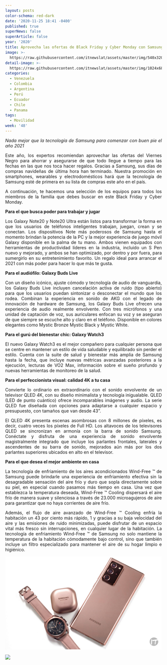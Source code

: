 ```yaml
---
layout: posts
color-schema: red-dark
date: '2020-11-25 18:41 -0400'
published: true
superNews: false
superArticle: false
year: '2020'
title: Aprovecha las ofertas de Black Friday y Cyber Monday con Samsung
image: >-
  https://raw.githubusercontent.com/itnewslat/assets/master/img/540x320/Samsung-Black-Friday-p.jpg
detail-image: >-
  https://raw.githubusercontent.com/itnewslat/assets/master/img/1024x680/Samsung-Black-Friday-g.jpg
categories:
  - Venezuela
  - Colombia
  - Argentina
  - Perú
  - Ecuador
  - Chile
  - Panama
tags:
  - Movilidad
week: '48'
---
```

<p style="text-align: justify;"><em>Nada mejor que la tecnología de Samsung para comenzar con buen pie el año 2021</em></p>
<p style="text-align: justify;">Este año, los expertos recomiendan aprovechar las ofertas del Viernes Negro para ahorrar y asegurarse de que todo llegue a tiempo para las fechas en las que nos toca hacer regalos. Gracias a Samsung, sus días de compras navideñas de última hora han terminado. Nuestra promoción en smartphones, wearables y electrodomésticos hará que la tecnología de Samsung esté de primera en su lista de compras este año en el país.</p>
<p style="text-align: justify;">A continuación, te hacemos una selección de los equipos para todos los miembros de la familia que debes buscar en este Black Friday y Cyber Monday.</p>
<p style="text-align: justify;"><strong>Para el que busca poder para trabajar y jugar</strong></p>
<p style="text-align: justify;">Los Galaxy Note20 y Note20 Ultra están listos para transformar la forma en que los usuarios de teléfonos inteligentes trabajan, juegan, crean y se conectan. Los dispositivos Note más poderosos de Samsung hasta el momento brindan la potencia de la PC y la mejor experiencia de juego móvil Galaxy disponible en la palma de tu mano. Ambos vienen equipados con herramientas de productividad líderes en la industria, incluido un S Pen nuevo y mejorado, y ambos se han optimizado, por dentro y por fuera, para sumergirlo en su entretenimiento favorito. Un regalo ideal para arrancar el 2021 con más poder para hacer lo que más te gusta.</p>
<p style="text-align: justify;"><strong>Para el audiófilo: Galaxy Buds Live</strong></p>
<p style="text-align: justify;">Con un diseño icónico, ajuste cómodo y tecnología de audio de vanguardia, los Galaxy Buds Live incluyen cancelación activa de ruido (tipo abierto) para que los usuarios puedan sintonizar o desconectar el mundo que los rodea. Combinan la experiencia en sonido de AKG con el legado de innovación de hardware de Samsung, los Galaxy Buds Live ofrecen una experiencia de audio realmente envolvente. Con tres micrófonos y una unidad de captación de voz, sus auriculares enfocan su voz y se aseguran de que siempre se escuche alto y claro en el teléfono. Disponible en colores elegantes como Mystic Bronze Mystic Black y Mystic White.</p>
<p style="text-align: justify;"><strong>Para el gurú del bienestar chic: Galaxy Watch3</strong></p>
<p style="text-align: justify;">El nuevo Galaxy Watch3 es el mejor compañero para cualquier persona que se centre en mantener un estilo de vida saludable y equilibrado sin perder el estilo. Cuenta con la suite de salud y bienestar más amplia de Samsung hasta la fecha, que incluye nuevas métricas avanzadas posteriores a la ejecución, lecturas de VO2 Max, información sobre el sueño profundo y nuevas herramientas de monitoreo de la salud.</p>
<p style="text-align: justify;"><strong>Para el perfeccionista visual: calidad 4K a tu casa</strong></p>
<p style="text-align: justify;">Convierte lo ordinario en extraordinario con el sonido envolvente de un televisor QLED 4K, con su diseño minimalista y tecnología inigualable. QLED (LED de punto cuántico) ofrece incomparables imágenes y audio. La serie QLED fue diseñada con opciones para adaptarse a cualquier espacio y presupuesto, con tamaños que van desde 43”.</p>
<p style="text-align: justify;">El QLED 4K presenta escenas asombrosas con 8 millones de píxeles, es decir, cuatro veces los píxeles de Full HD. Los altavoces de los televisores QLED se sincronizan en armonía con la barra de sonido Samsung. Conéctate y disfruta de una experiencia de sonido envolvente magistralmente integrado que incluye los parlantes frontales, laterales y ascendentes de su barra de sonido, mejorados aún más por los dos parlantes superiores ubicados en alto en el televisor.</p>
<p style="text-align: justify;"><strong>Para el que desea el mejor ambiente en casa</strong></p>
<p style="text-align: justify;">La tecnología de enfriamiento de los aires acondicionados Wind-Free ™ de Samsung puede brindarle una experiencia de enfriamiento efectiva sin la desagradable sensación del aire frío y duro que sopla directamente sobre su piel, en especial cuando pasamos más tiempo en casa. Una vez que establezca la temperatura deseada, Wind-Free ™ Cooling dispersará el aire frío de manera suave y silenciosa a través de 23.000 microagujeros de aire para garantizar que no haya corrientes de aire frío.</p>
<p style="text-align: justify;">Además, el flujo de aire avanzado de Wind-Free ™ Cooling enfría la habitación un 43 por ciento más rápido, 1 y gracias a su baja velocidad del aire y las emisiones de ruido minimizadas, puede disfrutar de un espacio vital más fresco sin interrupciones, en cualquier lugar de la habitación. La tecnología de enfriamiento Wind-Free ™ de Samsung no solo mantiene la temperatura de la habitación cómodamente bajo control, sino que también incluye un filtro especializado para mantener el aire de su hogar limpio e higiénico.</p>

![](https://raw.githubusercontent.com/itnewslat/assets/master/img/540x320/Samsung-Black-Friday-p.jpg)

<img src="https://tracker.metricool.com/c3po.jpg?hash=56f88a41e39ab42c063cc51676587a04"/>
